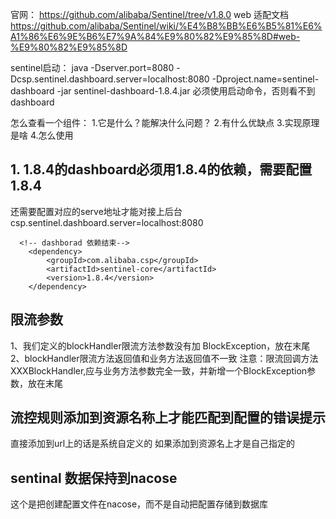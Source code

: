 官网：
https://github.com/alibaba/Sentinel/tree/v1.8.0
web  适配文档
https://github.com/alibaba/Sentinel/wiki/%E4%B8%BB%E6%B5%81%E6%A1%86%E6%9E%B6%E7%9A%84%E9%80%82%E9%85%8D#web-%E9%80%82%E9%85%8D

sentinel启动：
java -Dserver.port=8080 -Dcsp.sentinel.dashboard.server=localhost:8080 -Dproject.name=sentinel-dashboard -jar sentinel-dashboard-1.8.4.jar
必须使用启动命令，否则看不到dashboard

怎么查看一个组件：
1.它是什么？能解决什么问题？
2.有什么优缺点
3.实现原理是啥
4.怎么使用

## 1. 1.8.4的dashboard必须用1.8.4的依赖，需要配置 1.8.4
还需要配置对应的serve地址才能对接上后台
csp.sentinel.dashboard.server=localhost:8080


      <!-- dashborad 依赖结束-->
        <dependency>
            <groupId>com.alibaba.csp</groupId>
            <artifactId>sentinel-core</artifactId>
            <version>1.8.4</version>
        </dependency>

 ## 限流参数
 1、我们定义的blockHandler限流方法参数没有加 BlockException，放在末尾
 2、blockHandler限流方法返回值和业务方法返回值不一致
 注意：限流回调方法XXXBlockHandler,应与业务方法参数完全一致，并新增一个BlockException参数，放在末尾
 ## 流控规则添加到资源名称上才能匹配到配置的错误提示
 直接添加到url上的话是系统自定义的
 如果添加到资源名上才是自己指定的
 ## sentinal 数据保持到nacose
 这个是把创建配置文件在nacose，而不是自动把配置存储到数据库
  
 